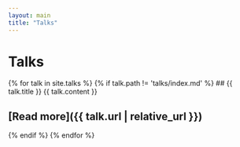 ```yaml
---
layout: main
title: "Talks" 
---
```

# Talks

{% for talk in site.talks %}
  {% if talk.path != 'talks/index.md' %}
    ## {{ talk.title }}
    {{ talk.content }}

[Read more]({{ talk.url | relative_url }})
---
  {% endif %}
{% endfor %}
